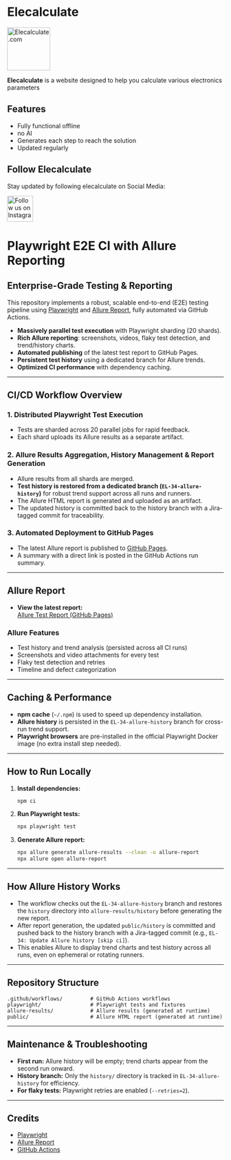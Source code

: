 # Elecalculate

<a href="https://elecalculate.com">
    <img src="https://elecalculate.com/Pictures/favicon.png" alt="Elecalculate.com" width="100" height="100">
</a>

**Elecalculate** is a website designed to help you calculate various electronics parameters

## Features
- Fully functional offline
- no AI
- Generates each step to reach the solution
- Updated regularly

## Follow Elecalculate
Stay updated by following elecalculate on Social Media:

<a href="https://www.instagram.com/elecalculate">
    <img src="https://elecalculate.com/Pictures/instagram-logo.jpg" alt="Follow us on Instagram" width="60" height="60">
</a>

# Playwright E2E CI with Allure Reporting

## Enterprise-Grade Testing & Reporting

This repository implements a robust, scalable end-to-end (E2E) testing pipeline using [Playwright](https://playwright.dev/) and [Allure Report](https://qameta.io/allure-report/), fully automated via GitHub Actions.

- **Massively parallel test execution** with Playwright sharding (20 shards).
- **Rich Allure reporting**: screenshots, videos, flaky test detection, and trend/history charts.
- **Automated publishing** of the latest test report to GitHub Pages.
- **Persistent test history** using a dedicated branch for Allure trends.
- **Optimized CI performance** with dependency caching.

---

## CI/CD Workflow Overview

### 1. Distributed Playwright Test Execution

- Tests are sharded across 20 parallel jobs for rapid feedback.
- Each shard uploads its Allure results as a separate artifact.

### 2. Allure Results Aggregation, History Management & Report Generation

- Allure results from all shards are merged.
- **Test history is restored from a dedicated branch (`EL-34-allure-history`)** for robust trend support across all runs and runners.
- The Allure HTML report is generated and uploaded as an artifact.
- The updated history is committed back to the history branch with a Jira-tagged commit for traceability.

### 3. Automated Deployment to GitHub Pages

- The latest Allure report is published to [GitHub Pages](https://paul1404.github.io/elecalculate/).
- A summary with a direct link is posted in the GitHub Actions run summary.

---

## Allure Report

- **View the latest report:**  
  [Allure Test Report (GitHub Pages)](https://paul1404.github.io/elecalculate/)

### Allure Features

- Test history and trend analysis (persisted across all CI runs)
- Screenshots and video attachments for every test
- Flaky test detection and retries
- Timeline and defect categorization

---

## Caching & Performance

- **npm cache** (`~/.npm`) is used to speed up dependency installation.
- **Allure history** is persisted in the `EL-34-allure-history` branch for cross-run trend support.
- **Playwright browsers** are pre-installed in the official Playwright Docker image (no extra install step needed).

---

## How to Run Locally

1. **Install dependencies:**
   ```bash
   npm ci
   ```

2. **Run Playwright tests:**
   ```bash
   npx playwright test
   ```

3. **Generate Allure report:**
   ```bash
   npx allure generate allure-results --clean -o allure-report
   npx allure open allure-report
   ```

---

## How Allure History Works

- The workflow checks out the `EL-34-allure-history` branch and restores the `history` directory into `allure-results/history` before generating the new report.
- After report generation, the updated `public/history` is committed and pushed back to the history branch with a Jira-tagged commit (e.g., `EL-34: Update Allure history [skip ci]`).
- This enables Allure to display trend charts and test history across all runs, even on ephemeral or rotating runners.

---

## Repository Structure

```
.github/workflows/         # GitHub Actions workflows
playwright/                # Playwright tests and fixtures
allure-results/            # Allure results (generated at runtime)
public/                    # Allure HTML report (generated at runtime)
```

---

## Maintenance & Troubleshooting

- **First run:** Allure history will be empty; trend charts appear from the second run onward.
- **History branch:** Only the `history/` directory is tracked in `EL-34-allure-history` for efficiency.
- **For flaky tests:** Playwright retries are enabled (`--retries=2`).

---

## Credits

- [Playwright](https://playwright.dev/)
- [Allure Report](https://qameta.io/allure-report/)
- [GitHub Actions](https://github.com/features/actions)